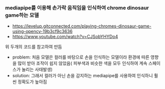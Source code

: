 ### mediapipe를 이용해 손가락 움직임을 인식하여 chrome dinosaur game하는 모델

- https://levelup.gitconnected.com/playing-chromes-dinosaur-game-using-opencv-19b3cf9c3636
- https://www.youtube.com/watch?v=CJSobYHYDo4

위 두개의 코드를 참고하여 만듬

 - problem: 처음 모델은 컬러를 바탕으로 손을 인식하는 모델이라 환경에 따른 영향을 많이 받아 조작이 쉽지 않았음( 피부색과 비슷한 색을 모두 인식하여 계속 스페이스가 눌리는 사태발생)
 - solution: 그래서 컬러가 아닌 손을 감지하는 mediapipe를 사용하여 인식하니 훨씬 정확도가 높아짐
